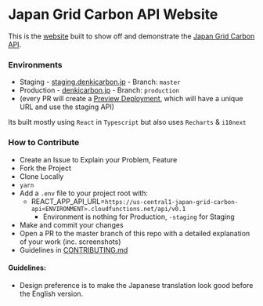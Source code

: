 # Japan Grid Carbon API Website

This is the [website](https://japan-grid-carbon.vercel.app/) built to show off and demonstrate the [Japan Grid Carbon API](https://github.com/FraserTooth/japan_grid_carbon_api).

### Environments
- Staging - [staging.denkicarbon.jp](https://staging.denkicarbon.jp/) - Branch: `master`
- Production - [denkicarbon.jp](https://denkicarbon.jp/) - Branch: `production`
- (every PR will create a [Preview Deployment](https://vercel.com/docs/platform/deployments#preview), which will have a unique URL and use the staging API)

Its built mostly using `React` in `Typescript` but also uses `Recharts` & `i18next`

### How to Contribute

- Create an Issue to Explain your Problem, Feature
- Fork the Project
- Clone Locally
- `yarn`
- Add a `.env` file to your project root with:
  - REACT_APP_API_URL=`https://us-central1-japan-grid-carbon-api<ENVIRONMENT>.cloudfunctions.net/api/v0.1`
    - Environment is nothing for Production, `-staging` for Staging
- Make and commit your changes
- Open a PR to the master branch of this repo with a detailed explanation of your work (inc. screenshots)
- Guidelines in [CONTRIBUTING.md](CONTRIBUTING.md)

#### Guidelines:

- Design preference is to make the Japanese translation look good before the English version.
